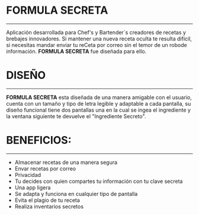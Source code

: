 # FORMULA SECRETA
---
Aplicación desarrollada para Chef's y Bartender´s creadores de recetas y brebajes innovadores. Si mantener una nueva receta oculta te resulta difícil, si necesitas mandar enviar tu reCeta por correo sin el temor de un robode información. **FORMULA SECRETA** fue diseñada para ello.


# DISEÑO 
---
**FORMULA SECRETA** esta diseñada de una manera amigable con el usuario, cuenta con un tamaño y tipo de letra legible y adaptable a cada pantalla, su diseño funcional tiene dos pantallas una en la cual se ingea el ingrediente y la ventana siguiente te devuelve el "Ingrediente Secreto". 


# BENEFICIOS: 
---
* Almacenar recetas de una manera segura
* Envar recetas por correo
* Privacidad 
* Tu decides con quien compartes tu información con tu clave secreta
* Una app ligera
* Se adapta y funciona en cualquier tipo de pantalla
* Evita el plagio de tu receta
* Realiza inventarios secretos
